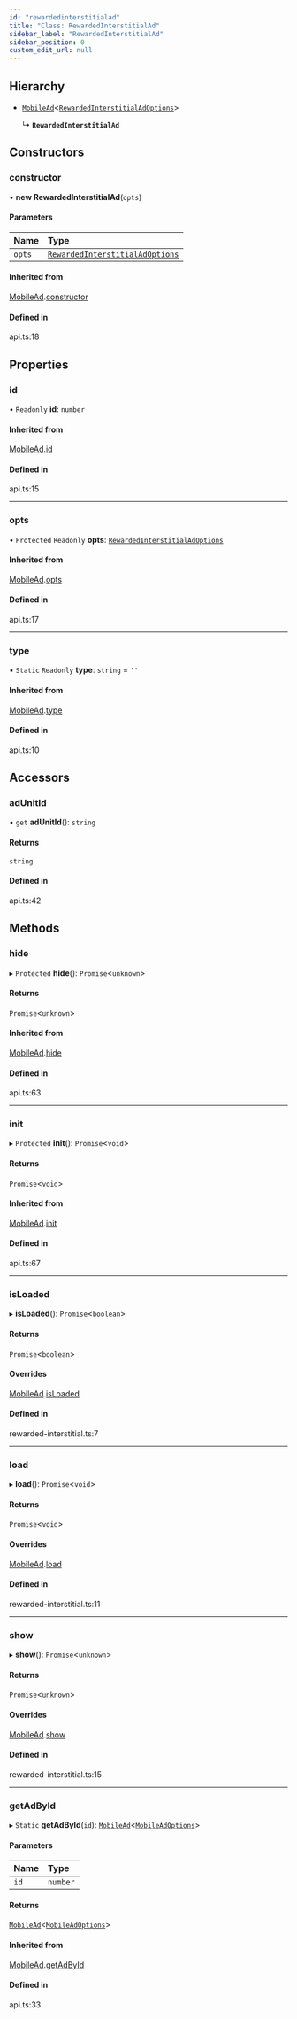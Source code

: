 ```yaml
---
id: "rewardedinterstitialad"
title: "Class: RewardedInterstitialAd"
sidebar_label: "RewardedInterstitialAd"
sidebar_position: 0
custom_edit_url: null
---
```


## Hierarchy

- [`MobileAd`](mobilead.md)<[`RewardedInterstitialAdOptions`](../interfaces/rewardedinterstitialadoptions.md)\>

  ↳ **`RewardedInterstitialAd`**

## Constructors

### constructor

• **new RewardedInterstitialAd**(`opts`)

#### Parameters

| Name | Type |
| :------ | :------ |
| `opts` | [`RewardedInterstitialAdOptions`](../interfaces/rewardedinterstitialadoptions.md) |

#### Inherited from

[MobileAd](mobilead.md).[constructor](mobilead.md#constructor)

#### Defined in

api.ts:18

## Properties

### id

• `Readonly` **id**: `number`

#### Inherited from

[MobileAd](mobilead.md).[id](mobilead.md#id)

#### Defined in

api.ts:15

___

### opts

• `Protected` `Readonly` **opts**: [`RewardedInterstitialAdOptions`](../interfaces/rewardedinterstitialadoptions.md)

#### Inherited from

[MobileAd](mobilead.md).[opts](mobilead.md#opts)

#### Defined in

api.ts:17

___

### type

▪ `Static` `Readonly` **type**: `string` = `''`

#### Inherited from

[MobileAd](mobilead.md).[type](mobilead.md#type)

#### Defined in

api.ts:10

## Accessors

### adUnitId

• `get` **adUnitId**(): `string`

#### Returns

`string`

#### Defined in

api.ts:42

## Methods

### hide

▸ `Protected` **hide**(): `Promise`<`unknown`\>

#### Returns

`Promise`<`unknown`\>

#### Inherited from

[MobileAd](mobilead.md).[hide](mobilead.md#hide)

#### Defined in

api.ts:63

___

### init

▸ `Protected` **init**(): `Promise`<`void`\>

#### Returns

`Promise`<`void`\>

#### Inherited from

[MobileAd](mobilead.md).[init](mobilead.md#init)

#### Defined in

api.ts:67

___

### isLoaded

▸ **isLoaded**(): `Promise`<`boolean`\>

#### Returns

`Promise`<`boolean`\>

#### Overrides

[MobileAd](mobilead.md).[isLoaded](mobilead.md#isloaded)

#### Defined in

rewarded-interstitial.ts:7

___

### load

▸ **load**(): `Promise`<`void`\>

#### Returns

`Promise`<`void`\>

#### Overrides

[MobileAd](mobilead.md).[load](mobilead.md#load)

#### Defined in

rewarded-interstitial.ts:11

___

### show

▸ **show**(): `Promise`<`unknown`\>

#### Returns

`Promise`<`unknown`\>

#### Overrides

[MobileAd](mobilead.md).[show](mobilead.md#show)

#### Defined in

rewarded-interstitial.ts:15

___

### getAdById

▸ `Static` **getAdById**(`id`): [`MobileAd`](mobilead.md)<[`MobileAdOptions`](../index.md#mobileadoptions)\>

#### Parameters

| Name | Type |
| :------ | :------ |
| `id` | `number` |

#### Returns

[`MobileAd`](mobilead.md)<[`MobileAdOptions`](../index.md#mobileadoptions)\>

#### Inherited from

[MobileAd](mobilead.md).[getAdById](mobilead.md#getadbyid)

#### Defined in

api.ts:33
